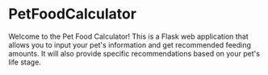 # PetFoodCalculator
Welcome to the Pet Food Calculator! This is a Flask web application that allows you to input your pet's information and get recommended feeding amounts. It will also provide specific recommendations based on your pet's life stage.
